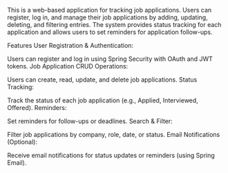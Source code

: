 This is a web-based application for tracking job applications. Users can register, log in, and manage their job applications by adding, updating, deleting, and filtering entries. The system provides status tracking for each application and allows users to set reminders for application follow-ups.

Features
User Registration & Authentication:

Users can register and log in using Spring Security with OAuth and JWT tokens.
Job Application CRUD Operations:

Users can create, read, update, and delete job applications.
Status Tracking:

Track the status of each job application (e.g., Applied, Interviewed, Offered).
Reminders:

Set reminders for follow-ups or deadlines.
Search & Filter:

Filter job applications by company, role, date, or status.
Email Notifications (Optional):

Receive email notifications for status updates or reminders (using Spring Email).
